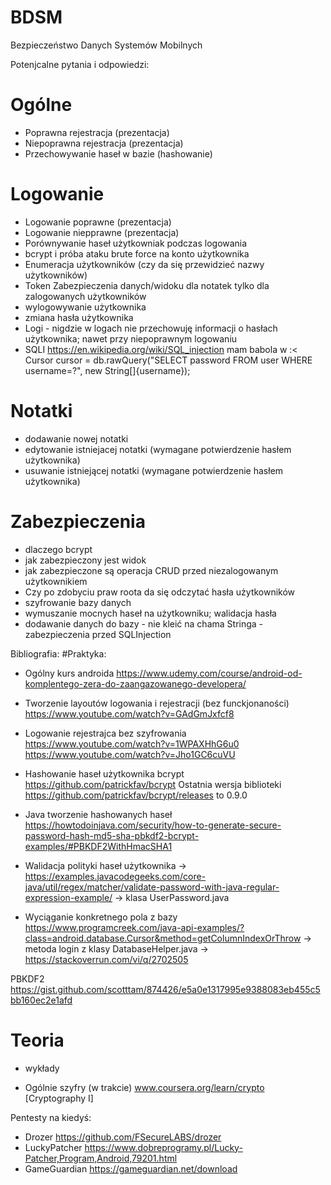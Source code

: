 # BDSM
Bezpieczeństwo Danych Systemów Mobilnych

Potenjcalne pytania i odpowiedzi:
# Ogólne
- Poprawna rejestracja (prezentacja)
- Niepoprawna rejestracja (prezentacja)
- Przechowywanie haseł w bazie (hashowanie)
# Logowanie
- Logowanie poprawne (prezentacja)
- Logowanie niepprawne (prezentacja)
- Porównywanie haseł użytkowniak podczas logowania
- bcrypt i próba ataku brute force na konto użytkownika
- Enumeracja użytkowników (czy da się przewidzieć nazwy użytkowników)
- Token Zabezpieczenia danych/widoku dla notatek tylko dla zalogowanych użytkowników
- wylogowywanie użytkownika
- zmiana hasła użytkownika
- Logi - nigdzie w logach nie przechowuję informacji o hasłach użytkownika; nawet przy niepoprawnym logowaniu
- SQLI https://en.wikipedia.org/wiki/SQL_injection mam babola w  :<  Cursor cursor = db.rawQuery("SELECT password FROM user WHERE username=?", new String[]{username});


# Notatki
- dodawanie nowej notatki
- edytowanie istniejacej notatki (wymagane potwierdzenie hasłem użytkownika)
- usuwanie istniejącej notatki (wymagane potwierdzenie hasłem użytkownika)

# Zabezpieczenia
- dlaczego bcrypt
- jak zabezpieczony jest widok
- jak zabezpieczone są operacja CRUD przed niezalogowanym użytkownikiem
- Czy po zdobyciu praw roota da się odczytać hasła użytkowników
- szyfrowanie bazy danych
- wymuszanie mocnych haseł na użytkowniku; walidacja hasła
- dodawanie danych do bazy - nie kleić na chama Stringa - zabezpieczenia przed SQLInjection

Bibliografia:
#Praktyka:

- Ogólny kurs androida
  https://www.udemy.com/course/android-od-komplentego-zera-do-zaangazowanego-developera/

- Tworzenie layoutów logowania i rejestracji (bez funckjonaności)
https://www.youtube.com/watch?v=GAdGmJxfcf8

- Logowanie rejestrajca bez szyfrowania
https://www.youtube.com/watch?v=1WPAXHhG6u0
https://www.youtube.com/watch?v=Jho1GC6cuVU

- Hashowanie haseł użytkownika
bcrypt
https://github.com/patrickfav/bcrypt
Ostatnia wersja biblioteki https://github.com/patrickfav/bcrypt/releases to 0.9.0

- Java tworzenie hashowanych haseł
https://howtodoinjava.com/security/how-to-generate-secure-password-hash-md5-sha-pbkdf2-bcrypt-examples/#PBKDF2WithHmacSHA1

- Walidacja polityki haseł użytkownika
-> https://examples.javacodegeeks.com/core-java/util/regex/matcher/validate-password-with-java-regular-expression-example/
-> klasa UserPassword.java

- Wyciąganie konkretnego pola z bazy
https://www.programcreek.com/java-api-examples/?class=android.database.Cursor&method=getColumnIndexOrThrow
-> metoda login z klasy DatabaseHelper.java
-> https://stackoverrun.com/vi/q/2702505

PBKDF2
https://gist.github.com/scotttam/874426/e5a0e1317995e9388083eb455c5bb160ec2e1afd

# Teoria
- wykłady

- Ogólnie szyfry (w trakcie)
www.coursera.org/learn/crypto [Cryptography I]


Pentesty na kiedyś:
- Drozer https://github.com/FSecureLABS/drozer
- LuckyPatcher https://www.dobreprogramy.pl/Lucky-Patcher,Program,Android,79201.html
- GameGuardian https://gameguardian.net/download